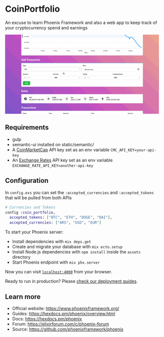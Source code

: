 # CoinPortfolio
An excuse to learn Phoenix Framework and also a web app to keep track of your
cryptocurrency spend and earnings

![Screen capture of the app](assets/static/images/coin_portfolio.gif)

## Requirements 

- gulp
- semantic-ui installed on static/semantic/
- A [CoinMarketCap](https://pro.coinmarketcap.com/) API key set as an env variable `CMC_API_KEY=your-api-key`
- An [Exchange Rates](https://exchangerate-api.com) API key set as an env variable `EXCHANGE_RATE_API_KEY=another-api-key`

## Configuration
In `config.exs` you can set the `:accepted_currencies` and `:accepted_tokens` that will be pulled from both APIs
``` elixir
# Currencies and Tokens
config :coin_portfolio,
  accepted_tokens: ["BTC", "ETH", "DOGE", "DAI"],
  accepted_currencies: ["ARS", "USD", "EUR"]
```

To start your Phoenix server:

  * Install dependencies with `mix deps.get`
  * Create and migrate your database with `mix ecto.setup`
  * Install Node.js dependencies with `npm install` inside the `assets` directory
  * Start Phoenix endpoint with `mix phx.server`

Now you can visit [`localhost:4000`](http://localhost:4000) from your browser.

Ready to run in production? Please [check our deployment guides](https://hexdocs.pm/phoenix/deployment.html).

## Learn more

  * Official website: https://www.phoenixframework.org/
  * Guides: https://hexdocs.pm/phoenix/overview.html
  * Docs: https://hexdocs.pm/phoenix
  * Forum: https://elixirforum.com/c/phoenix-forum
  * Source: https://github.com/phoenixframework/phoenix
